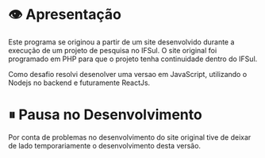 # 👁 Apresentação  

Este programa se originou a partir de um site desenvolvido durante a execução de um projeto de pesquisa no IFSul. O site original foi 
programado em PHP para que o projeto tenha continuidade dentro do IFSul. 

Como desafio resolvi desenolver uma versao em JavaScript, utilizando o Nodejs no backend e futuramente ReactJs.

# ⏸ Pausa no Desenvolvimento 

Por conta de problemas no desenvolvimento do site original tive de deixar de lado temporariamente o desenvolvimento desta versão. 
